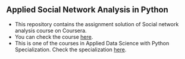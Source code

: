 ## Applied Social Network Analysis in Python
- This repository contains the assignment solution of Social network analysis course on Coursera.
- You can check the course [here](https://www.coursera.org/learn/python-social-network-analysis).
- This is one of the courses in Applied Data Science with Python Specialization. Check the specialization [here](https://www.coursera.org/specializations/data-science-python).
